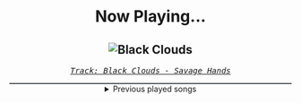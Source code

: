 <div align="center"> 
<h1>Now Playing...</h1>

![Black Clouds](https://i.scdn.co/image/ab67616d00001e02cf15edfdf083eb5c1ba2f56e)
--
_<samp><a href="https://open.spotify.com/track/0CzAskNMqgOZqwKm8CGJXH">Track: Black Clouds - Savage Hands</a></samp>_

<div style="border: 1px #4B5054 solid"></div>
<details>
  <summary>
    Previous played songs
  </summary>
  <table>
    <thead>
      <tr>
        <th>
          Artist
        </th>
        <th>
          Song
        </th>
        <th>
          Link
        </th>
      </tr>
    </thead>
    <tbody>
      <tr><td>Savage Hands</td><td>Black Clouds</td><td><a href="https://open.spotify.com/track/0CzAskNMqgOZqwKm8CGJXH">https://open.spotify.com/track/0CzAskNMqgOZqwKm8CGJXH</a></td></tr><tr><td>Polyphia</td><td>All Falls Apart</td><td><a href="https://open.spotify.com/track/6558wkcKLtfPf9bhOzHFXf">https://open.spotify.com/track/6558wkcKLtfPf9bhOzHFXf</a></td></tr><tr><td>LANDMVRKS</td><td>Heretic</td><td><a href="https://open.spotify.com/track/4whGYZQVkjI7r1hAyc4BFY">https://open.spotify.com/track/4whGYZQVkjI7r1hAyc4BFY</a></td></tr><tr><td>Of Virtue</td><td>Sober</td><td><a href="https://open.spotify.com/track/04EwbAa5CxdjaEEcrhRRRs">https://open.spotify.com/track/04EwbAa5CxdjaEEcrhRRRs</a></td></tr><tr><td>Seeing Things</td><td>Switchblade</td><td><a href="https://open.spotify.com/track/2XWitdTHchAFEK0pi7nZc3">https://open.spotify.com/track/2XWitdTHchAFEK0pi7nZc3</a></td></tr><tr><td>Alpha Wolf</td><td>Sucks 2 Suck</td><td><a href="https://open.spotify.com/track/256sFTOD01wutUbC7omH17">https://open.spotify.com/track/256sFTOD01wutUbC7omH17</a></td></tr><tr><td>Upon A Burning Body</td><td>You Don't Own Me</td><td><a href="https://open.spotify.com/track/734G3NXSI5lIgTv3sPAsiV">https://open.spotify.com/track/734G3NXSI5lIgTv3sPAsiV</a></td></tr><tr><td>Bad Omens</td><td>ARTIFICIAL SUICIDE</td><td><a href="https://open.spotify.com/track/2Qv8xJzenocwXyGlMU5PaC">https://open.spotify.com/track/2Qv8xJzenocwXyGlMU5PaC</a></td></tr><tr><td>Downswing</td><td>Bound To Misery</td><td><a href="https://open.spotify.com/track/0HdgGl44vRH2i9cjiW8jLF">https://open.spotify.com/track/0HdgGl44vRH2i9cjiW8jLF</a></td></tr><tr><td>Polyphia</td><td>Neurotica</td><td><a href="https://open.spotify.com/track/7hzYTORVWbYaFq7LIcHnNx">https://open.spotify.com/track/7hzYTORVWbYaFq7LIcHnNx</a></td></tr><tr><td>Born Of Osiris</td><td>Torchbearer</td><td><a href="https://open.spotify.com/track/23W4G1vOcaNEMvOzXZIepC">https://open.spotify.com/track/23W4G1vOcaNEMvOzXZIepC</a></td></tr><tr><td>We Came As Romans</td><td>Plagued</td><td><a href="https://open.spotify.com/track/6xC8tcFBMMjJIyfPw66lDF">https://open.spotify.com/track/6xC8tcFBMMjJIyfPw66lDF</a></td></tr><tr><td>If Not For Me</td><td>Feel Me Now</td><td><a href="https://open.spotify.com/track/0Qc7UYagLJkUM8xZ3b7gKJ">https://open.spotify.com/track/0Qc7UYagLJkUM8xZ3b7gKJ</a></td></tr><tr><td>Dark Divine</td><td>Cold</td><td><a href="https://open.spotify.com/track/7l4wNICRX17OKODI9l4yB6">https://open.spotify.com/track/7l4wNICRX17OKODI9l4yB6</a></td></tr><tr><td>ENMY</td><td>DAMN</td><td><a href="https://open.spotify.com/track/444DpGSmnesBw9WiySbdHx">https://open.spotify.com/track/444DpGSmnesBw9WiySbdHx</a></td></tr><tr><td>NOVELISTS</td><td>Turn It Up (Keyboard Warriors Social Club)</td><td><a href="https://open.spotify.com/track/0PkWNpQAsH7xQHtzYJHgSD">https://open.spotify.com/track/0PkWNpQAsH7xQHtzYJHgSD</a></td></tr><tr><td>Polyphia</td><td>Reverie</td><td><a href="https://open.spotify.com/track/07QlP7twNI81IsqhKLFiER">https://open.spotify.com/track/07QlP7twNI81IsqhKLFiER</a></td></tr><tr><td>Of Virtue</td><td>A.N.X.I.E.T.Y.</td><td><a href="https://open.spotify.com/track/5vbFhpBdNUiZBTzJWng8hS">https://open.spotify.com/track/5vbFhpBdNUiZBTzJWng8hS</a></td></tr><tr><td>Catch Your Breath</td><td>No Evil</td><td><a href="https://open.spotify.com/track/2wInk7vMCISDe1fMRXiN54">https://open.spotify.com/track/2wInk7vMCISDe1fMRXiN54</a></td></tr><tr><td>Andromida</td><td>Abandon (feat. Daedric)</td><td><a href="https://open.spotify.com/track/2bCCrCJrdwI0GyVxt52JBT">https://open.spotify.com/track/2bCCrCJrdwI0GyVxt52JBT</a></td></tr>
    </tbody>
  </table>
</details>

</div>
